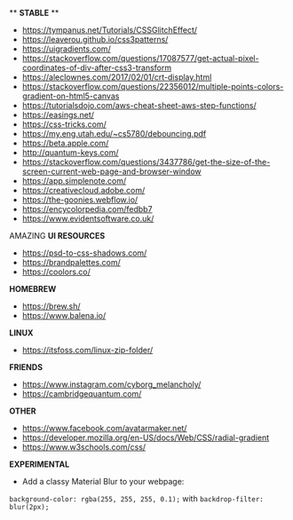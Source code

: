 ** **STABLE** **

- https://tympanus.net/Tutorials/CSSGlitchEffect/
- https://leaverou.github.io/css3patterns/
- https://uigradients.com/
- https://stackoverflow.com/questions/17087577/get-actual-pixel-coordinates-of-div-after-css3-transform
- https://aleclownes.com/2017/02/01/crt-display.html
- https://stackoverflow.com/questions/22356012/multiple-points-colors-gradient-on-html5-canvas
- https://tutorialsdojo.com/aws-cheat-sheet-aws-step-functions/
- https://easings.net/
- https://css-tricks.com/
- https://my.eng.utah.edu/~cs5780/debouncing.pdf
- https://beta.apple.com/
- http://quantum-keys.com/
- https://stackoverflow.com/questions/3437786/get-the-size-of-the-screen-current-web-page-and-browser-window
- https://app.simplenote.com/
- https://creativecloud.adobe.com/
- https://the-goonies.webflow.io/
- https://encycolorpedia.com/fedbb7
- https://www.evidentsoftware.co.uk/

AMAZING **UI RESOURCES**
- https://psd-to-css-shadows.com/
- https://brandpalettes.com/
- https://coolors.co/


**HOMEBREW**
- https://brew.sh/
- https://www.balena.io/

**LINUX**
- https://itsfoss.com/linux-zip-folder/

**FRIENDS**
- https://www.instagram.com/cyborg_melancholy/
- https://cambridgequantum.com/

**OTHER**
- https://www.facebook.com/avatarmaker.net/
- https://developer.mozilla.org/en-US/docs/Web/CSS/radial-gradient
- https://www.w3schools.com/css/

**EXPERIMENTAL**


- Add a classy Material Blur to your webpage:
      
```background-color: rgba(255, 255, 255, 0.1);``` with ```backdrop-filter: blur(2px);```
